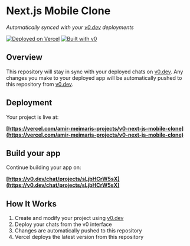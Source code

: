 # Next.js Mobile Clone

*Automatically synced with your [v0.dev](https://v0.dev) deployments*

[![Deployed on Vercel](https://img.shields.io/badge/Deployed%20on-Vercel-black?style=for-the-badge&logo=vercel)](https://vercel.com/amir-meimaris-projects/v0-next-js-mobile-clone)
[![Built with v0](https://img.shields.io/badge/Built%20with-v0.dev-black?style=for-the-badge)](https://v0.dev/chat/projects/sLjbHCrW5sX)

## Overview

This repository will stay in sync with your deployed chats on [v0.dev](https://v0.dev).
Any changes you make to your deployed app will be automatically pushed to this repository from [v0.dev](https://v0.dev).

## Deployment

Your project is live at:

**[https://vercel.com/amir-meimaris-projects/v0-next-js-mobile-clone](https://vercel.com/amir-meimaris-projects/v0-next-js-mobile-clone)**

## Build your app

Continue building your app on:

**[https://v0.dev/chat/projects/sLjbHCrW5sX](https://v0.dev/chat/projects/sLjbHCrW5sX)**

## How It Works

1. Create and modify your project using [v0.dev](https://v0.dev)
2. Deploy your chats from the v0 interface
3. Changes are automatically pushed to this repository
4. Vercel deploys the latest version from this repository

